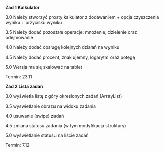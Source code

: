 
**Zad 1 Kalkulator**

3.0 Należy stworzyć prosty kalkulator z dodawaniem + opcja czyszczenia wyniku + przycisku wyniku

3.5 Należy dodać pozostałe operacje: mnożenie, dzielenie oraz odejmowanie

4.0 Należy dodać obsługę kolejnych działań na wyniku

4.5 Należy dodać procent, znak ujemny, logarytm oraz potęgę

5.0 Wersja ma się skalować na tablet


Termin: 23.11


**Zad 2 Lista zadań**

3.0 wyświetla listę z góry określonych zadań (ArrayList)

3.5 wyswietlanie obrazu na widoku zadania 

4.0 usuwanie (swipe) zadań

4.5 zmiana statusu zadania (w tym modyfikacja struktury)

5.0 wyświetlanie statusu na liście zadań


Termin: 7.12
